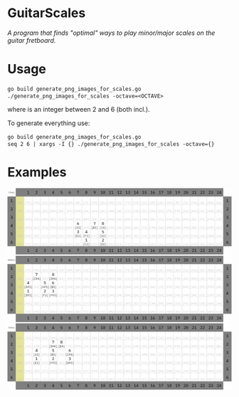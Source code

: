 # GuitarScales
_A program that finds "optimal" ways to play minor/major scales on the guitar fretboard._
# Usage
```shell
go build generate_png_images_for_scales.go
./generate_png_images_for_scales -octave=<OCTAVE>
```
where _<OCTAVE>_ is an integer between 2 and 6 (both incl.).

To generate everything use:
```shell
go build generate_png_images_for_scales.go
seq 2 6 | xargs -I {} ./generate_png_images_for_scales -octave={}
```

# Examples
![C3maj](png/C3maj/0.png?raw=true "C3maj")
![D#3min](png/D%233min/0.png?raw=true "C3maj")
![E3maj](png/E3maj/7.png?raw=true "C3maj")

